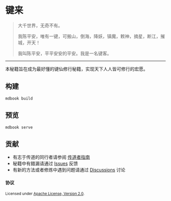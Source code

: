 # 键来

> 大千世界，无奇不有。
> 
> 我陈平安，唯有一键，可搬山，倒海，降妖，镇魔，敕神，摘星，断江，摧城，开天！
> 
> 我叫陈平安，平平安安的平安。我是一名键客。

---

本秘籍旨在成为最好懂的键仙修行秘籍，实现天下人人皆可修行的宏愿。

## 构建

```shell
mdbook build
```

## 预览

```shell
mdbook serve
```

## 贡献

- 有志于传道的同行者请参阅 [传道者指南](./CONTRIBUTING.md)
- 秘籍中有錯漏请通过 [Issues](https://github.com/Xuanwo/keyboard-coming/issues/new/choose) 反馈
- 有新的方法或者修炼中遇到问题请通过 [Discussions](https://github.com/Xuanwo/keyboard-coming/discussions) 讨论

#### 协议

<sup>
Licensed under <a href="./LICENSE">Apache License, Version 2.0</a>.
</sup>
